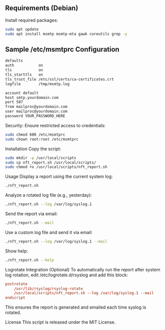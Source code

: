 ## Requirements (Debian)

Install required packages:

```bash
sudo apt update
sudo apt install msmtp msmtp-mta gawk coreutils grep -y
```

## Sample /etc/msmtprc Configuration

```bash
defaults
auth           on
tls            on
tls_starttls   on
tls_trust_file /etc/ssl/certs/ca-certificates.crt
logfile        /tmp/msmtp.log

account default
host smtp.yourdomain.com
port 587
from mailproc@yourdomain.com
user mailproc@yourdomain.com
password YOUR_PASSWORD_HERE
```

Security:
Ensure restricted access to credentials:

```bash
sudo chmod 600 /etc/msmtprc
sudo chown root:root /etc/msmtprc
```

Installation
Copy the script:

```bash
sudo mkdir -p /usr/local/scripts
sudo cp nft_report.sh /usr/local/scripts/
sudo chmod +x /usr/local/scripts/nft_report.sh
```

Usage
Display a report using the current system log:
```bash
./nft_report.sh
```
Analyze a rotated log file (e.g., yesterday):

```bash
./nft_report.sh --log /var/log/syslog.1
```
Send the report via email:
```bash
./nft_report.sh --mail
```
Use a custom log file and send it via email:
```bash
./nft_report.sh --log /var/log/syslog.1 --mail
```
Show help:
```bash
./nft_report.sh --help
```

Logrotate Integration (Optional)
To automatically run the report after system log rotation, edit /etc/logrotate.d/rsyslog and add this block:

```conf
postrotate
    /usr/lib/rsyslog/rsyslog-rotate
    /usr/local/scripts/nft_report.sh --log /var/log/syslog.1 --mail
endscript
```

This ensures the report is generated and emailed each time syslog is rotated.

License
This script is released under the MIT License.
